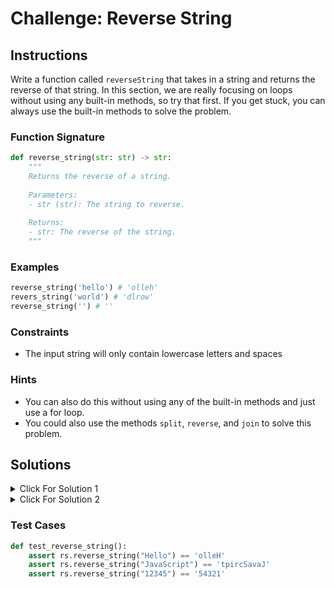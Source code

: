 # Challenge: Reverse String

## Instructions

Write a function called `reverseString` that takes in a string and returns the reverse of that string. In this section, we are really focusing on loops without using any built-in methods, so try that first. If you get stuck, you can always use the built-in methods to solve the problem.

### Function Signature

```python
def reverse_string(str: str) -> str:
    """
    Returns the reverse of a string.
    
    Parameters:
    - str (str): The string to reverse.
    
    Returns:
    - str: The reverse of the string.
    """
```

### Examples

```python
reverse_string('hello') # 'olleh'
revers_string('world') # 'dlrow'
reverse_string('') # ''
```

### Constraints

- The input string will only contain lowercase letters and spaces

### Hints

- You can also do this without using any of the built-in methods and just use a for loop.
- You could also use the methods `split`, `reverse`, and `join` to solve this problem.

## Solutions

<details>
  <summary>Click For Solution 1</summary>

This solution uses a for loop to reverse the string.

```python
def reverse_string(str):
    reverse_str = ""

    for i in range(len(str) - 1, -1, -1):
        reverse_str += str[i]

    return reverse_str
```

## Explanation

- Create a variable called `reversed` and set it equal to an empty string.
- Create a for loop that starts at the last index of `str` and decrements by 1 until it reaches 0.
- Add the character at the current index to the `reversed` variable.
- Return the `reversed` variable.

</details>

<details>
  <summary>Click For Solution 2</summary>

This solution uses built-in methods to reverse the string.

```python
def reverse_string(str):
    return str[::-1]
```

### Explanation

str: This is the string variable or literal that you want to reverse.

[::-1]: This is the slice notation. The general syntax for a slice is start:stop:step, and all three parts are optional.

In this case, start is not specified, so it defaults to the beginning of the string.

stop is not specified, so it defaults to the end of the string.

step is specified as -1, which means it will iterate the string with a step of -1, effectively reversing the string.

</details>

### Test Cases

```python
def test_reverse_string():
    assert rs.reverse_string("Hello") == 'olleH'
    assert rs.reverse_string("JavaScript") == 'tpircSavaJ'
    assert rs.reverse_string("12345") == '54321'
```
